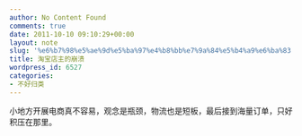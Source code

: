 ```yaml
---
author: No Content Found
comments: true
date: 2011-10-10 09:10:29+00:00
layout: note
slug: '%e6%b7%98%e5%ae%9d%e5%ba%97%e4%b8%bb%e7%9a%84%e5%b4%a9%e6%ba%83'
title: 淘宝店主的崩溃
wordpress_id: 6527
categories:
- 不好归类
---
```


小地方开展电商真不容易，观念是瓶颈，物流也是短板，最后接到海量订单，只好积压在那里。
